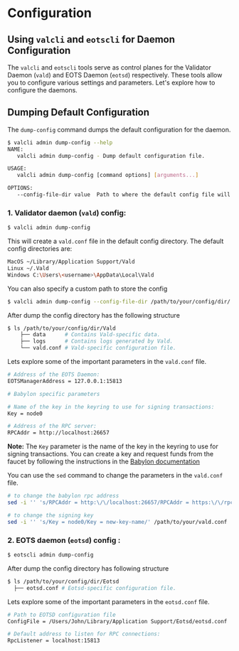 # Configuration

## Using `valcli` and `eotscli` for Daemon Configuration

The `valcli` and `eotscli` tools serve as control planes for the Validator Daemon (`vald`) and EOTS Daemon (`eotsd`)
respectively. These tools allow you to configure various settings and parameters. Let's explore how to configure the
daemons.

## Dumping Default Configuration

The `dump-config` command dumps the default configuration for the daemon.

```bash
$ valcli admin dump-config --help
NAME:
   valcli admin dump-config - Dump default configuration file.

USAGE:
   valcli admin dump-config [command options] [arguments...]

OPTIONS:
   --config-file-dir value  Path to where the default config file will be dumped (default: "~/Library/Application Support/Vald/vald.conf")
```

### 1. Validator daemon (`vald`) config:

```bash
$ valcli admin dump-config
```

This will create a ```vald.conf``` file in the default config directory. The default config directories are:

```bash
MacOS ~/Library/Application Support/Vald 
Linux ~/.Vald
Windows C:\Users\<username>\AppData\Local\Vald
```

You can also specify a custom path to store the config

```bash
$ valcli admin dump-config --config-file-dir /path/to/your/config/dir/
```

After dump the config directory has the following structure

```bash
$ ls /path/to/your/config/dir/Vald
    ├── data      # Contains Vald-specific data.
    ├── logs      # Contains logs generated by Vald.
    └── vald.conf # Vald-specific configuration file.
```

Lets explore some of the important parameters in the `vald.conf` file.

```bash
# Address of the EOTS Daemon:
EOTSManagerAddress = 127.0.0.1:15813

# Babylon specific parameters

# Name of the key in the keyring to use for signing transactions:
Key = node0

# Address of the RPC server:
RPCAddr = http://localhost:26657
```
**Note:** The `Key` parameter is the name of the key in the keyring to use for signing transactions.
You can create a key and request funds from the faucet by following the instructions in the [Babylon
documentation](https://docs.babylonchain.io/docs/user-guides/btc-timestamping-testnet/getting-funds)

You can use the `sed` command to change the parameters in the `vald.conf` file.
```bash
# to change the babylon rpc address
sed -i '' 's/RPCAddr = http:\/\/localhost:26657/RPCAddr = https:\/\/rpc.devnet.babylonchain.io/' /path/to/your/vald.conf

# to change the signing key
sed -i '' 's/Key = node0/Key = new-key-name/' /path/to/your/vald.conf
```

### 2. EOTS daemon (`eotsd`) config :

```bash
$ eotscli admin dump-config
```

After dump the config directory has following structure

```bash
$ ls /path/to/your/config/dir/Eotsd
  ├── eotsd.conf # Eotsd-specific configuration file.
```

Lets explore some of the important parameters in the `eotsd.conf` file.

```bash
# Path to EOTSD configuration file
ConfigFile = /Users/John/Library/Application Support/Eotsd/eotsd.conf

# Default address to listen for RPC connections:
RpcListener = localhost:15813
```
